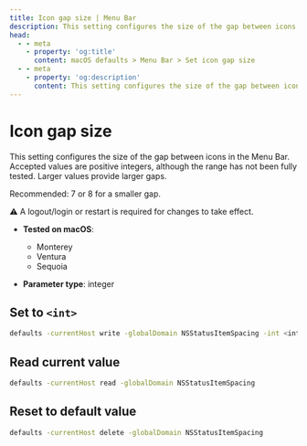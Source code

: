 ```yaml
---
title: Icon gap size | Menu Bar
description: This setting configures the size of the gap between icons in the Menu Bar.
head:
  - - meta
    - property: 'og:title'
      content: macOS defaults > Menu Bar > Set icon gap size
  - - meta
    - property: 'og:description'
      content: This setting configures the size of the gap between icons in the Menu Bar.
---
```


# Icon gap size

This setting configures the size of the gap between icons in the Menu Bar.
Accepted values are positive integers, although the range has not been fully tested. 
Larger values provide larger gaps.

Recommended: 7 or 8 for a smaller gap.

⚠️ A logout/login or restart is required for changes to take effect.


- **Tested on macOS**:
  - Monterey
  - Ventura
  - Sequoia
    
- **Parameter type**: integer


## Set to `<int>`

```bash
defaults -currentHost write -globalDomain NSStatusItemSpacing -int <int>
```

## Read current value

```bash
defaults -currentHost read -globalDomain NSStatusItemSpacing
```

## Reset to default value

```bash
defaults -currentHost delete -globalDomain NSStatusItemSpacing
```
